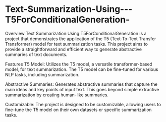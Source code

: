 # Text-Summarization-Using---T5ForConditionalGeneration-

Overview
Text Summarization Using T5ForConditionalGeneration is a project that demonstrates the application of the T5 (Text-To-Text Transfer Transformer) model for text summarization tasks. This project aims to provide a straightforward and efficient way to generate abstractive summaries of text documents.

Features
T5 Model: Utilizes the T5 model, a versatile transformer-based model, for text summarization. The T5 model can be fine-tuned for various NLP tasks, including summarization.

Abstractive Summaries: Generates abstractive summaries that capture the main ideas and key points of input text. This goes beyond simple extractive summarization by creating human-like summaries.

Customizable: The project is designed to be customizable, allowing users to fine-tune the T5 model on their own datasets or specific summarization tasks.
